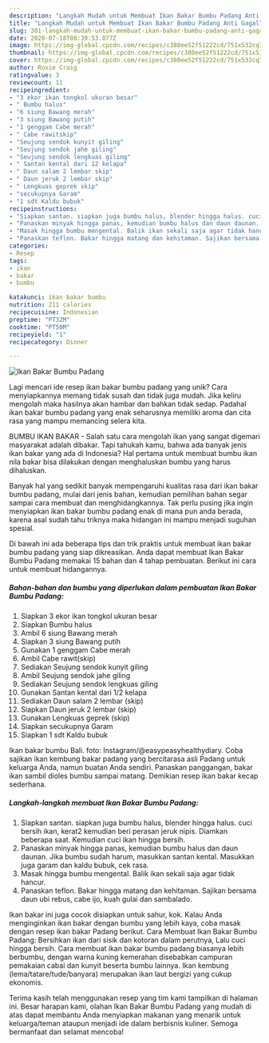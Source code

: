 ```yaml
---
description: "Langkah Mudah untuk Membuat Ikan Bakar Bumbu Padang Anti Gagal"
title: "Langkah Mudah untuk Membuat Ikan Bakar Bumbu Padang Anti Gagal"
slug: 381-langkah-mudah-untuk-membuat-ikan-bakar-bumbu-padang-anti-gagal
date: 2020-07-18T08:39:53.077Z
image: https://img-global.cpcdn.com/recipes/c380ee52f51222cd/751x532cq70/ikan-bakar-bumbu-padang-foto-resep-utama.jpg
thumbnail: https://img-global.cpcdn.com/recipes/c380ee52f51222cd/751x532cq70/ikan-bakar-bumbu-padang-foto-resep-utama.jpg
cover: https://img-global.cpcdn.com/recipes/c380ee52f51222cd/751x532cq70/ikan-bakar-bumbu-padang-foto-resep-utama.jpg
author: Roxie Craig
ratingvalue: 3
reviewcount: 11
recipeingredient:
- "3 ekor ikan tongkol ukuran besar"
- " Bumbu halus"
- "6 siung Bawang merah"
- "3 siung Bawang putih"
- "1 genggam Cabe merah"
- " Cabe rawitskip"
- "Seujung sendok kunyit giling"
- "Seujung sendok jahe giling"
- "Seujung sendok lengkuas giling"
- " Santan kental dari 12 kelapa"
- " Daun salam 2 lembar skip"
- " Daun jeruk 2 lembar skip"
- " Lengkuas geprek skip"
- "secukupnya Garam"
- "1 sdt Kaldu bubuk"
recipeinstructions:
- "Siapkan santan. siapkan juga bumbu halus, blender hingga halus. cuci bersih ikan, kerat2 kemudian beri perasan jeruk nipis. Diamkan beberapa saat. Kemudian cuci ikan hingga bersih."
- "Panaskan minyak hingga panas, kemudian bumbu halus dan daun daunan. Jika bumbu sudah harum, masukkan santan kental. Masukkan juga garam dan kaldu bubuk, cek rasa."
- "Masak hingga bumbu mengental. Balik ikan sekali saja agar tidak hancur."
- "Panaskan teflon. Bakar hingga matang dan kehitaman. Sajikan bersama daun ubi rebus, cabe ijo, kuah gulai dan sambalado."
categories:
- Resep
tags:
- ikan
- bakar
- bumbu

katakunci: ikan bakar bumbu 
nutrition: 211 calories
recipecuisine: Indonesian
preptime: "PT32M"
cooktime: "PT50M"
recipeyield: "1"
recipecategory: Dinner

---
```



![Ikan Bakar Bumbu Padang](https://img-global.cpcdn.com/recipes/c380ee52f51222cd/751x532cq70/ikan-bakar-bumbu-padang-foto-resep-utama.jpg)

Lagi mencari ide resep ikan bakar bumbu padang yang unik? Cara menyiapkannya memang tidak susah dan tidak juga mudah. Jika keliru mengolah maka hasilnya akan hambar dan bahkan tidak sedap. Padahal ikan bakar bumbu padang yang enak seharusnya memiliki aroma dan cita rasa yang mampu memancing selera kita.

BUMBU IKAN BAKAR - Salah satu cara mengolah ikan yang sangat digemari masyarakat adalah dibakar. Tapi tahukah kamu, bahwa ada banyak jenis ikan bakar yang ada di Indonesia? Hal pertama untuk membuat bumbu ikan nila bakar bisa dilakukan dengan menghaluskan bumbu yang harus dihaluskan.

Banyak hal yang sedikit banyak mempengaruhi kualitas rasa dari ikan bakar bumbu padang, mulai dari jenis bahan, kemudian pemilihan bahan segar sampai cara membuat dan menghidangkannya. Tak perlu pusing jika ingin menyiapkan ikan bakar bumbu padang enak di mana pun anda berada, karena asal sudah tahu triknya maka hidangan ini mampu menjadi suguhan spesial.


Di bawah ini ada beberapa tips dan trik praktis untuk membuat ikan bakar bumbu padang yang siap dikreasikan. Anda dapat membuat Ikan Bakar Bumbu Padang memakai 15 bahan dan 4 tahap pembuatan. Berikut ini cara untuk membuat hidangannya.

<!--inarticleads1-->

##### Bahan-bahan dan bumbu yang diperlukan dalam pembuatan Ikan Bakar Bumbu Padang:

1. Siapkan 3 ekor ikan tongkol ukuran besar
1. Siapkan  Bumbu halus
1. Ambil 6 siung Bawang merah
1. Siapkan 3 siung Bawang putih
1. Gunakan 1 genggam Cabe merah
1. Ambil  Cabe rawit(skip)
1. Sediakan Seujung sendok kunyit giling
1. Ambil Seujung sendok jahe giling
1. Sediakan Seujung sendok lengkuas giling
1. Gunakan  Santan kental dari 1/2 kelapa
1. Sediakan  Daun salam 2 lembar (skip)
1. Siapkan  Daun jeruk 2 lembar (skip)
1. Gunakan  Lengkuas geprek (skip)
1. Siapkan secukupnya Garam
1. Siapkan 1 sdt Kaldu bubuk


Ikan bakar bumbu Bali. foto: Instagram/@easypeasyhealthydiary. Coba sajikan ikan kembung bakar padang yang bercitarasa asli Padang untuk keluarga Anda, namun buatan Anda sendiri. Panaskan panggangan, bakar ikan sambil dioles bumbu sampai matang. Demikian resep ikan bakar kecap sederhana. 

<!--inarticleads2-->

##### Langkah-langkah membuat Ikan Bakar Bumbu Padang:

1. Siapkan santan. siapkan juga bumbu halus, blender hingga halus. cuci bersih ikan, kerat2 kemudian beri perasan jeruk nipis. Diamkan beberapa saat. Kemudian cuci ikan hingga bersih.
1. Panaskan minyak hingga panas, kemudian bumbu halus dan daun daunan. Jika bumbu sudah harum, masukkan santan kental. Masukkan juga garam dan kaldu bubuk, cek rasa.
1. Masak hingga bumbu mengental. Balik ikan sekali saja agar tidak hancur.
1. Panaskan teflon. Bakar hingga matang dan kehitaman. Sajikan bersama daun ubi rebus, cabe ijo, kuah gulai dan sambalado.


Ikan bakar ini juga cocok disiapkan untuk sahur, kok. Kalau Anda menginginkan ikan bakar dengan bumbu yang lebih kaya, coba masak dengan resep ikan bakar Padang berikut. Cara Membuat Ikan Bakar Bumbu Padang: Bersihkan ikan dari sisik dan kotoran dalam perutnya, Lalu cuci hingga bersih. Cara membuat ikan bakar bumbu padang biasanya lebih berbumbu, dengan warna kuning kemerahan disebabkan campuran pemakaian cabai dan kunyit beserta bumbu lainnya. Ikan kembung (lema/tatare/tude/banyara) merupakan ikan laut bergizi yang cukup ekonomis. 

Terima kasih telah menggunakan resep yang tim kami tampilkan di halaman ini. Besar harapan kami, olahan Ikan Bakar Bumbu Padang yang mudah di atas dapat membantu Anda menyiapkan makanan yang menarik untuk keluarga/teman ataupun menjadi ide dalam berbisnis kuliner. Semoga bermanfaat dan selamat mencoba!
